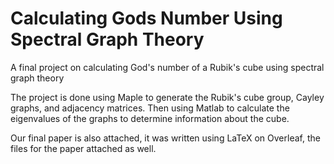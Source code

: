 # Calculating Gods Number Using Spectral Graph Theory
A final project on calculating God's number of a Rubik's cube using spectral graph theory

The project is done using Maple to generate the Rubik's cube group, Cayley graphs, and adjacency matrices.  Then using Matlab to calculate the eigenvalues of the graphs to determine information about the cube.

Our final paper is also attached, it was written using LaTeX on Overleaf, the files for the paper attached as well.
